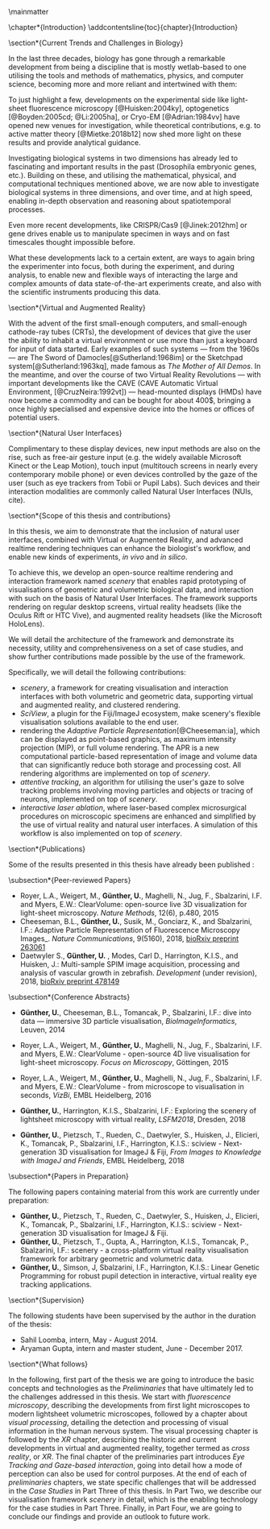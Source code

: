 \mainmatter

\chapter*{Introduction}
\addcontentsline{toc}{chapter}{Introduction}

\section*{Current Trends and Challenges in Biology}

In the last three decades, biology has gone through a remarkable development from being a discipline that is mostly wetlab-based to one  utilising the tools and methods of mathematics, physics, and computer science, becoming more and more reliant and intertwined with them: 

To just highlight a few, developments on the experimental side like light-sheet fluorescence microscopy [@Huisken:2004ky], optogenetics [@Boyden:2005cd; @Li:2005ha], or Cryo-EM [@Adrian:1984vv] have opened new venues for investigation, while theoretical contributions, e.g. to active matter theory [@Mietke:2018b12] now shed more light on these results and provide analytical guidance.

Investigating biological systems in two dimensions has already led to fascinating and important results in the past (Drosophila embryonic genes, etc.). Building on these, and utilising the mathematical, physical, and computational techniques mentioned above, we are now able to investigate biological systems in three dimensions, and over time, and at high speed, enabling in-depth observation and reasoning about spatiotemporal processes.

Even more recent developments, like CRISPR/Cas9 [@Jinek:2012hm] or gene drives enable us to manipulate specimen in ways and on fast timescales thought impossible before. 

What these developments lack to a certain extent, are ways to again bring the experimenter into focus, both during the experiment, and during analysis, to enable new and flexible ways of interacting the large and complex amounts of data state-of-the-art experiments create, and also with the scientific instruments producing this data.

\section*{Virtual and Augmented Reality}

With the advent of the first small-enough computers, and small-enough cathode-ray tubes (CRTs), the development of devices that give the user the ability to inhabit a virtual environment or use more than just a keyboard for input of data started. Early examples of such systems — from the 1960s — are The Sword of Damocles[@Sutherland:1968im] or the Sketchpad system[@Sutherland:1963kq], made famous as _The Mother of All Demos_. In the meantime, and over the course of two Virtual Reality Revolutions — with important developments like the CAVE (CAVE Automatic Virtual Environment, [@CruzNeira:1992vt]) —  head-mounted displays (HMDs) have now become a commodity and can be bought for about 400$, bringing a once highly specialised and expensive device into the homes  or offices of potential users.

\section*{Natural User Interfaces}

Complimentary to these display devices, new input methods are also on the rise, such as free-air gesture input (e.g. the widely available Microsoft Kinect or the Leap Motion), touch input (multitouch screens in nearly every contemporary mobile phone) or even devices controlled by the gaze of the user (such as eye trackers from Tobii or Pupil Labs). Such devices and their interaction modalities are commonly called Natural User Interfaces (NUIs, cite).

\section*{Scope of this thesis and contributions}

In this thesis, we aim to demonstrate that the inclusion of natural user interfaces, combined with Virtual or Augmented Reality, and advanced realtime rendering techniques can enhance the biologist's workflow, and enable new kinds of experiments, _in vivo_ and _in silico_.

To achieve this, we develop an open-source realtime rendering and interaction framework named _scenery_ that enables rapid prototyping of visualisations of geometric and volumetric biological data, and interaction with such on the basis of Natural User Interfaces. The framework supports rendering on regular desktop screens, virtual reality headsets (like the Oculus Rift or HTC Vive), and augmented reality headsets (like the Microsoft HoloLens). 

We will detail the architecture of the framework and demonstrate its necessity, utility and comprehensiveness on a set of case studies, and show further contributions made possible by the use of the framework.

Specifically, we will detail the following contributions:

* _scenery_, a framework for creating visualisation and interaction interfaces with both volumetric and geometric data, supporting virtual and augmented reality, and clustered rendering.
* _SciView_, a plugin for the Fiji/ImageJ ecosystem, make scenery's flexible visualisation solutions available to the end user.
* rendering the _Adaptive Particle Representation_[@Cheeseman:ia], which can be displayed as point-based graphics, as maximum intensity projection (MIP), or full volume rendering. The APR is a new computational particle-based representation of image and volume data that can significantly reduce both storage and processing cost. All rendering algorithms are implemented on top of _scenery_.
* _attentive tracking_, an algorithm for utilising the user's gaze to solve tracking problems involving moving particles and objects or tracing of neurons, implemented on top of _scenery_.
* _interactive laser ablation_, where laser-based complex microsurgical procedures on microscopic specimens are enhanced and simplified by the use of virtual reality and natural user interfaces. A simulation of this workflow is also implemented on top of _scenery_.

\section*{Publications}

Some of the results presented in this thesis have already been published :

\subsection*{Peer-reviewed Papers}

* Royer, L.A., Weigert, M., __Günther, U.__, Maghelli, N., Jug, F., Sbalzarini, I.F. and Myers, E.W.: ClearVolume: open-source live 3D visualization for light-sheet microscopy. _Nature Methods_, 12(6), p.480, 2015
* Cheeseman, B.L., __Günther, U.__, Susik, M., Gonciarz, K., and Sbalzarini, I.F.: Adaptive Particle Representation of Fluorescence Microscopy Images_. _Nature Communications_, 9(5160), 2018, [bioRxiv preprint 263061](https://www.biorxiv.org/content/early/2018/03/02/263061)
* Daetwyler S., __Günther, U.__ , Modes, Carl D., Harrington, K.I.S., and Huisken, J.: Multi-sample SPIM image acquisition, processing and analysis of vascular growth in zebrafish. _Development_ (under revision), 2018, [bioRxiv preprint 478149](https://www.biorxiv.org/content/10.1101/478149v1)

\subsection*{Conference Abstracts}

* __Günther, U.__, Cheeseman, B.L., Tomancak, P., Sbalzarini, I.F.: dive into data — immersive 3D particle visualisation, _BioImageInformatics_, Leuven, 2014

* Royer, L.A., Weigert, M., __Günther, U.__, Maghelli, N., Jug, F., Sbalzarini, I.F. and Myers, E.W.: ClearVolume - open-source 4D live visualisation for light-sheet microscopy. _Focus on Microscopy_, Göttingen, 2015

* Royer, L.A., Weigert, M., __Günther, U.__, Maghelli, N., Jug, F., Sbalzarini, I.F. and Myers, E.W.: ClearVolume - from microscope to visualisation in seconds, _VizBi_, EMBL Heidelberg, 2016

* __Günther, U.__, Harrington, K.I.S., Sbalzarini, I.F.: Exploring the scenery of lightsheet microscopy with virtual reality, _LSFM2018_, Dresden, 2018

* __Günther, U.__, Pietzsch, T., Rueden, C., Daetwyler, S., Huisken, J., Elicieri, K., Tomancak, P., Sbalzarini, I.F., Harrington, K.I.S.: sciview - Next-generation 3D visualisation for ImageJ & Fiji, _From Images to Knowledge with ImageJ and Friends_, EMBL Heidelberg, 2018

\subsection*{Papers in Preparation}

The following papers containing material from this work are currently under preparation:

* __Günther, U.__, Pietzsch, T., Rueden, C., Daetwyler, S., Huisken, J., Elicieri, K., Tomancak, P., Sbalzarini, I.F., Harrington, K.I.S.: sciview - Next-generation 3D visualisation for ImageJ & Fiji.
* __Günther, U.__, Pietzsch, T., Gupta, A., Harrington, K.I.S., Tomancak, P., Sbalzarini, I.F.: scenery - a cross-platform virtual reality visualisation framework for arbitrary geometric and volumetric data.
* __Günther, U.__, Simson, J, Sbalzarini, I.F., Harrington, K.I.S.: Linear Genetic Programming for robust pupil detection in interactive, virtual reality eye tracking applications.

\section*{Supervision}

The following students have been supervised by the author in the duration of the thesis:

* Sahil Loomba, intern, May - August 2014.
* Aryaman Gupta, intern and master student, June - December 2017.


\section*{What follows}

In the following, first part of the thesis we are going to introduce the basic concepts and technologies as the _Preliminaries_ that have ultimately led to the challenges addressed in this thesis. We start with _fluorescence microscopy_, describing the developments from first light microscopes to modern lightsheet volumetric microscopes, followed by a chapter about _visual processing_, detailing the detection and processing of visual information in the human nervous system. The visual processing chapter is followed by the _XR_ chapter, describing the historic and current developments in virtual and augmented reality, together termed as _cross reality_, or _XR_. The final chapter of the preliminaries part introduces _Eye Tracking and Gaze-based interaction_, going into detail how a mode of perception can also be used for control purposes. At the end of each of _preliminaries_ chapters, we state specific challenges that will be addressed in the _Case Studies_ in Part Three of this thesis. In Part Two, we describe our visualisation framework _scenery_ in detail, which is the enabling technology for the case studies in Part Three. Finally, in Part Four, we are going to conclude our findings and provide an outlook to future work.


